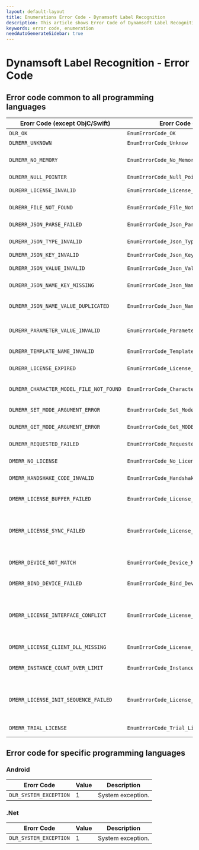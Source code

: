 ```yaml
---
layout: default-layout
title: Enumerations Error Code - Dynamsoft Label Recognition 
description: This article shows Error Code of Dynamsoft Label Recognition.
keywords: error code, enumeration
needAutoGenerateSidebar: true
---
```


# Dynamsoft Label Recognition - Error Code  
   
## Error code common to all programming languages

  | Erorr Code (except ObjC/Swift) | Erorr Code (ObjC/Swift) | Value | Description |
  |--------------------------------|-------------------------|-------|-------------|
  | `DLR_OK`                                | `EnumErrorCode_OK`                              | 0 | Successful. |
  | `DLRERR_UNKNOWN`                        | `EnumErrorCode_Unknow`                          | -10000 | Unknown error. |
  | `DLRERR_NO_MEMORY`                      | `EnumErrorCode_No_Memory`                       | -10001 | Not enough memory to perform the operation. |
  | `DLRERR_NULL_POINTER`                   | `EnumErrorCode_Null_Pointer`                    | -10002 | Null pointer. |
  | `DLRERR_LICENSE_INVALID`                | `EnumErrorCode_License_Invalid`                 | -10003 | The license is invalid. |
  | `DLRERR_FILE_NOT_FOUND`                 | `EnumErrorCode_File_Not_Found`                  | -10004 | The file is not found. |
  | `DLRERR_JSON_PARSE_FAILED`              | `EnumErrorCode_Json_Parse_Failed`               | -10005 | Failed to parse JSON string. |
  | `DLRERR_JSON_TYPE_INVALID`              | `EnumErrorCode_Json_Type_Invalid`               | -10006 | The value type is invalid. |
  | `DLRERR_JSON_KEY_INVALID`               | `EnumErrorCode_Json_Key_Invalid`                | -10007 | The key is invalid. |
  | `DLRERR_JSON_VALUE_INVALID`             | `EnumErrorCode_Json_Value_Invalid`              | -10008 | The value is invalid or out of range. |
  | `DLRERR_JSON_NAME_KEY_MISSING`          | `EnumErrorCode_Json_Name_Key_Missing`           | -10009 | The mandatory key "Name" is missing. |
  | `DLRERR_JSON_NAME_VALUE_DUPLICATED`     | `EnumErrorCode_Json_Name_Value_Duplicated`      | -10010 | The value of the key "Name" is duplicated. |
  | `DLRERR_PARAMETER_VALUE_INVALID`        | `EnumErrorCode_Parameter_Value_Invalid`         | -10011 | The parameter value is invalid or out of range. |
  | `DLRERR_TEMPLATE_NAME_INVALID`          | `EnumErrorCode_Template_Name_Invalid`           | -10012 | The template name is invalid. |
  | `DLRERR_LICENSE_EXPIRED`                | `EnumErrorCode_License_Expired`                 | -10013 | The license has expired. |
  | `DLRERR_CHARACTER_MODEL_FILE_NOT_FOUND` | `EnumErrorCode_Character_Model_File_Not_Found`  | -10014 | The character model file is not found. |
  | `DLRERR_SET_MODE_ARGUMENT_ERROR`        | `EnumErrorCode_Set_Mode_Argument_Error`         | -10015 | Failed to set mode's argument. |
  | `DLRERR_GET_MODE_ARGUMENT_ERROR`        | `EnumErrorCode_Get_MODE_Argument_Error`         | -10016 | Failed to set mode's argument. |
  | `DLRERR_REQUESTED_FAILED`               | `EnumErrorCode_Requested_Failed`                | -10044 | Failed to request the license file. |
  | `DMERR_NO_LICENSE`                      | `EnumErrorCode_No_License`                      | -20000 | No license specified. |
  | `DMERR_HANDSHAKE_CODE_INVALID`          | `EnumErrorCode_Handshake_Code_Invalid`          | -20001 | The handshake code is invalid. |
  | `DMERR_LICENSE_BUFFER_FAILED`           | `EnumErrorCode_License_Buffer_Failed`           | -20002 | Failed to read or write license buffer. |
  | `DMERR_LICENSE_SYNC_FAILED`             | `EnumErrorCode_License_Sync_Failed`             | -20003 | Failed to synchronize license info with license tracking server. |
  | `DMERR_DEVICE_NOT_MATCH`                | `EnumErrorCode_Device_Not_Match`                | -20004 | Device does not match with license buffer. |
  | `DMERR_BIND_DEVICE_FAILED`              | `EnumErrorCode_Bind_Device_Failed`              | -20005 | Failed to bind device. |
  | `DMERR_LICENSE_INTERFACE_CONFLICT`      | `EnumErrorCode_License_Interface_Conflict`      | -20006 | Interface InitLicenseFromLTS can not be used together with other license initiation interfaces.|
  | `DMERR_LICENSE_CLIENT_DLL_MISSING`      | `EnumErrorCode_License_Client_DLL_Missing`      | -20007 | The license client dll is missing. |
  | `DMERR_INSTANCE_COUNT_OVER_LIMIT`       | `EnumErrorCode_Instance_Count_Over_Limit`       | -20008 | The number of instances used has exceeded the limit. |
  | `DMERR_LICENSE_INIT_SEQUENCE_FAILED`    | `EnumErrorCode_License_Init_Sequence_Failed`    | -20009 | Interface InitLicenseFromLTS has to be called before creating any SDK objects. |
  | `DMERR_TRIAL_LICENSE`                   | `EnumErrorCode_Trial_License`                   | -20010 | Using a trial license. |


## Error code for specific programming languages  

### Android

  | Erorr Code | Value | Description |
  |------------|-------|-------------|
  | `DLR_SYSTEM_EXCEPTION` | 1 | System exception. |

### .Net

  | Erorr Code | Value | Description |
  |------------|-------|-------------|
  | `DLR_SYSTEM_EXCEPTION` | 1 | System exception. |
